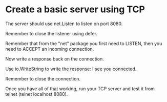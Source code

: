 # Create a basic server using TCP

The server should use net.Listen to listen on port 8080.

Remember to close the listener using defer.

Remember that from the "net" package you first need to LISTEN, then you need to ACCEPT an incoming connection.

Now write a response back on the connection.

Use io.WriteString to write the response: I see you connected.

Remember to close the connection.

Once you have all of that working, run your TCP server and test it from telnet (telnet localhost 8080).
